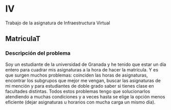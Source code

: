 # IV
Trabajo de la asignatura de Infraestructura Virtual
## MatriculaT
### Descripción del problema
Soy un estudiante de la universidad de Granada y he tenido que estar un día entero para cuadrar mis asignaturas a la hora de hacer la matrícula. Y es que surgen muchos problemas: coinciden las horas de asignaturas, encontrar los subgrupos que mejor me vengan, buscar las asignaturas de mi mención y para estudiantes de doble grado saber si tienes clase en facultades distintas. Todos estos problemas tengo que solucionarlos atendiendo a muchas condiciones y a veces hasta se elige la opción menos eficiente (dejar asignaturas u horarios con mucha carga un mismo día).
